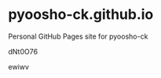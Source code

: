 # pyoosho-ck.github.io
Personal GitHub Pages site for pyoosho-ck


































































dNt0O76

ewiwv
